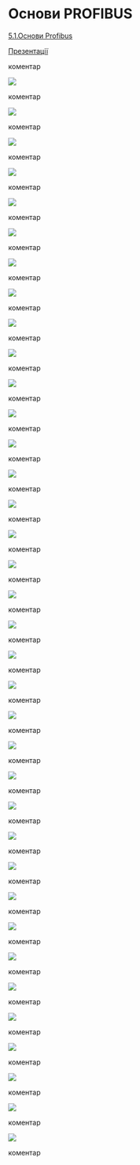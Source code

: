 # Основи PROFIBUS

[5.1.Основи Profibus](https://youtu.be/_QrB22gCy1U)

[Презентації](https://drive.google.com/file/d/1pjriSaA_kQFKsHjUM3BHoLozJYs9jTy_/view?usp=sharing)

коментар

![](5_1/Слайд3.PNG)

коментар

![](5_1/Слайд4.PNG)

коментар

![](5_1/Слайд5.PNG)

коментар

![](5_1/Слайд6.PNG)

коментар

![](5_1/Слайд7.PNG)

коментар

![](5_1/Слайд8.PNG)

коментар

![](5_1/Слайд9.PNG)

коментар

![](5_1/Слайд10.PNG)

коментар

![](5_1/Слайд11.PNG)

коментар

![](5_1/Слайд12.PNG)

коментар

![](5_1/Слайд13.PNG)

коментар

![](5_1/Слайд14.PNG)

коментар

![](5_1/Слайд15.PNG)

коментар

![](5_1/Слайд16.PNG)

коментар

![](5_1/Слайд17.PNG)

коментар

![](5_1/Слайд18.PNG)

коментар

![](5_1/Слайд19.PNG)

коментар

![](5_1/Слайд20.PNG)

коментар

![](5_1/Слайд21.PNG)

коментар

![](5_1/Слайд22.PNG)

коментар

![](5_1/Слайд23.PNG)

коментар

![](5_1/Слайд24.PNG)

коментар

![](5_1/Слайд25.PNG)

коментар

![](5_1/Слайд26.PNG)

коментар

![](5_1/Слайд27.PNG)

коментар

![](5_1/Слайд28.PNG)

коментар

![](5_1/Слайд29.PNG)

коментар

![](5_1/Слайд30.PNG)

коментар

![](5_1/Слайд31.PNG)

коментар

![](5_1/Слайд32.PNG)

коментар

![](5_1/Слайд33.PNG)

коментар

![](5_1/Слайд34.PNG)

коментар

![](5_1/Слайд35.PNG)

коментар

![](5_1/Слайд36.PNG)

коментар

![](5_1/Слайд37.PNG)

коментар

![](5_1/Слайд38.PNG)

коментар
